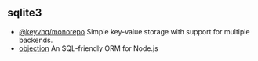 ## sqlite3

- [@keyvhq/monorepo](https://github.com/microlinkhq/keyv) Simple key-value storage with support for multiple backends.
- [objection](https://github.com/vincit/objection.js) An SQL-friendly ORM for Node.js